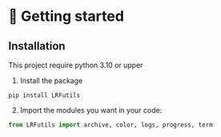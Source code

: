 # 👋 Getting started

## Installation

This project require python 3.10 or upper

1. Install the package
```
pip install LRFutils
```

2. Import the modules you want in your code:

```python
from LRFutils import archive, color, logs, progress, term
```
